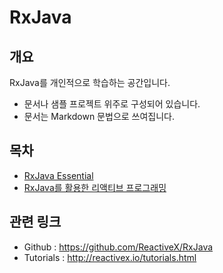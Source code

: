 # RxJava
## 개요
RxJava를 개인적으로 학습하는 공간입니다.
* 문서나 샘플 프로젝트 위주로 구성되어 있습니다.
* 문서는 Markdown 문법으로 쓰여집니다.

## 목차
* [RxJava Essential](https://github.com/yenarue/myStudyRepo/tree/master/RxJava/rxjava-essentials-master)
* [RxJava를 활용한 리액티브 프로그래밍](https://github.com/yenarue/myStudyRepo/tree/master/RxJava/Reactive_Programming_with_RxJava)

## 관련 링크
* Github : https://github.com/ReactiveX/RxJava
* Tutorials : http://reactivex.io/tutorials.html
